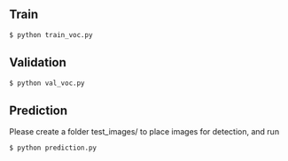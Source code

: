 ## Train

```bash
$ python train_voc.py 
```

## Validation

```bash
$ python val_voc.py 
```

## Prediction

Please create a folder test_images/ to place images for detection, and run

```bash
$ python prediction.py
```